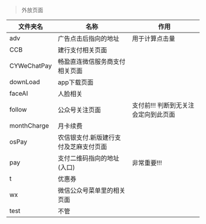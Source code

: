 ### 

> 外放页面

文件夹名|名称|作用
--|--|--
adv|广告点击后指向的地址|用于计算点击量
CCB|建行支付相关页面
CYWeChatPay|畅盈直连微信服务商支付相关页面
downLoad|app下载页面
faceAI|人脸相关
follow|公众号关注页面|支付前!!! 判断到无关注会定向到此页面
monthCharge|月卡续费
osPay|农信银支付.新版建行支付及芝麻支付页面
pay|支付二维码指向的地址(入口)|非常重要!!!
t|优惠券
wx|微信公众号菜单里的相关页面
test|不管
